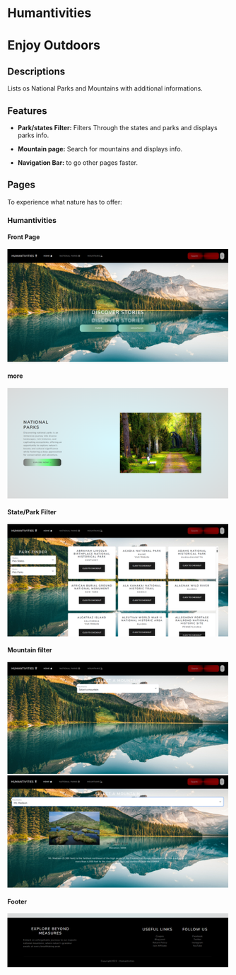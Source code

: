 # Humantivities

# Enjoy Outdoors

## Descriptions
Lists os National Parks and Mountains with additional informations.

## Features
- **Park/states Filter:** Filters Through the states and parks and displays parks info.

- **Mountain page:** Search for mountains and displays info.

- **Navigation Bar:** to go other pages faster.


## Pages
To experience what nature has to offer:


### Humantivities
#### Front Page
<img
  src="/imgReadME/page1.png"
  alt="Alt text"
  title="Optional title"
  style="display: inline-block; margin: 0 auto; max-width: 500px">
  #### more 
  <img
  src="/imgReadME/page2.png"
  alt="Alt text"
  title="Optional title"
  style="display: inline-block; margin: 0 auto; max-width: 500px">
  #### State/Park Filter
   <img
  src="/imgReadME/page3.png"
  alt="Alt text"
  title="Optional title"
  style="display: inline-block; margin: 0 auto; max-width: 500px">
  #### Mountain filter
   <img
  src="/imgReadME/page4.png"
  alt="Alt text"
  title="Optional title"
  style="display: inline-block; margin: 0 auto; max-width: 500px">
 <img
  src="/imgReadME/page5.png"
  alt="Alt text"
  title="Optional title"
  style="display: inline-block; margin: 0 auto; max-width: 500px">
  #### Footer
<img
  src="/imgReadME/page6.png"
  alt="Alt text"
  title="Optional title"
  style="display: inline-block; margin: 0 auto; max-width: 500px">


